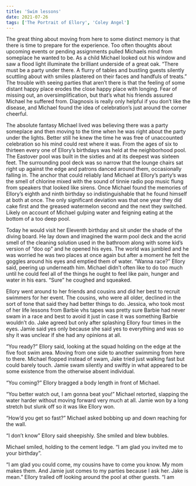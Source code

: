 ```yaml
---
title: 'Swim lessons'
date: 2021-07-26
tags: ['The Portrait of Ellory', 'Coley Angel']
---
```


The great thing about moving from here to some distinct memory is that there is time to prepare for the experience. Too often thoughts about upcoming events or pending assignments pulled Michaels mind from someplace he wanted to be. As a child Michael looked out his window and saw a flood light illuminate the brilliant underside of a great oak. “There must be a party under there. A flurry of tables and bustling guests silently scuttling about with smiles plastered on their faces and handfuls of treats.” The trouble with seeing parties that aren’t there is that the feeling of some distant happy place erodes the close happy place with longing. Fear of missing out, an oversimplification, but that’s what his friends assured Michael he suffered from. Diagnosis is really only helpful if you don’t like the disease, and Michael found the idea of celebration’s just around the corner cheerful.

The absolute fantasy Michael lived was believing there was a party someplace and then moving to the time when he was right about the party under the lights. Better still he knew the time he was free of unaccounted celebration so his mind could rest where it was. From the ages of six to thirteen every one of Ellory’s birthdays was held at the neighborhood pool. The Eastover pool was built in the sixties and at its deepest was sixteen feet. The surrounding pool deck was so narrow that the lounge chairs sat right up against the edge and patrons danced around them, occasionally falling in. The anchor that could reliably land Michael at Ellory’s party’s was the smell of chlorine mixed with the sound of tinnie radio pop music flung from speakers that looked like sirens. Once Michael found the memories of Ellory’s eighth and ninth birthday so indistinguishable that he found himself at both at once. The only significant deviation was that one year they did cake first and the greased watermelon second and the next they switched. Likely on account of Michael gulping water and feigning eating at the bottom of a too deep pool.

Today he would visit her Eleventh birthday and sit under the shade of the diving board. He lay down and imagined the warm pool deck and the acrid smell of the cleaning solution used in the bathroom along with some kid’s version of “doo op” and he opened his eyes. The world was jumbled and he was worried he was two places at once again but after a moment he felt the goggles around his eyes and emptied them of water. “Wanna race?” Ellory said, peering up underneath him. Michael didn’t often like to do too much until he could feel all of the things he ought to feel like pain, hunger and water in his ears. “Sure” he coughed and squeaked.

Ellory went around to her friends and cousins and did her best to recruit swimmers for her event. The cousins, who were all older, declined in the sort of tone that said they had better things to do. Jessica, who took most of her life lessons from Barbie vhs tapes was pretty sure Barbie had never swam in a race and best to avoid it just in case it was something Barbie wouldn’t do. Jake agreed but only after splashing Ellory four times in the eyes. Jamie said yes only because she said yes to everything and was so shy it was unclear if she had any opinions at all.

“You ready?” Ellory said, looking at the squad holding on the edge at the five foot swim area. Moving from one side to another swimming from here to there. Michael flopped instead of swam, Jake tried just walking fast but could barely touch. Jamie swam silently and swiftly in what appeared to be some existence from the otherwise absent individual.

“You coming?” Ellory bragged a body length in front of Michael.

“You better watch out, I am gonna beat you!” Michael retorted, slapping the water harder without moving forward very much at all. Jamie won by a long stretch but slunk off so it was like Ellory won.

“How’d you get so fast?” Michael asked bobbing up and down reaching for the wall.

“I don’t know” Ellory said sheepishly. She smiled and blew bubbles.

Michael smiled, holding to the cement ledge. “I am glad you invited me to your birthday”.

“I am glad you could come, my cousins have to come you know. My mom makes them. And Jamie just comes to my parties because I ask her. Jake is mean.” Ellory trailed off looking around the pool at other guests. “I am
